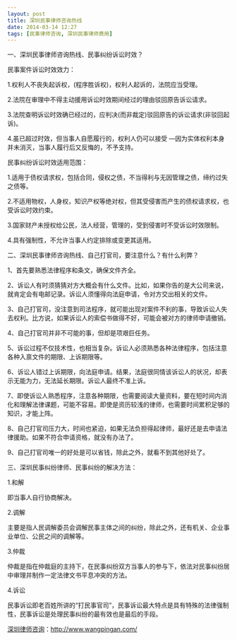 ```yaml
---
layout: post
title: 深圳民事律师咨询热线
date: 2014-03-14 12:27
tags: [民事律师咨询, 深圳民事律师费用]
---
```

一、深圳民事律师咨询热线、民事纠纷诉讼时效？

民事案件诉讼时效效力：

1.权利人不丧失起诉权，(程序胜诉权)，权利人起诉的，法院应当受理。

2.法院在审理中不得主动援用诉讼时效期间经过的理由驳回原告诉讼请求。

3.法院查明诉讼时效确已经过的，应判决(而非裁定)驳回原告的诉讼请求(非驳回起诉)。

4.虽已超过时效，但当事人自愿履行的，权利人仍可以接受 —因为实体权利本身并未消灭，当事人履行后又反悔的，不予支持。

民事纠纷诉讼时效适用范围：

1.适用于债权请求权，包括合同，侵权之债，不当得利与无因管理之债，缔约过失之债等。

2.不适用物权，人身权，知识产权等绝对权，但其受侵害而产生的债权请求权，也受诉讼时效约束。

3.国家财产未授权给公民，法人经营，管理的，受到侵害时不受诉讼时效限制。

4.具有强制性，不允许当事人约定排除或变更其适用。

二、深圳民事律师咨询热线、自己打官司，要注意什么？有什么利弊？

1、首先要熟悉法律程序和条文，确保文件齐全。

2、诉讼人有时须猜猜对方大概会有什么文件。比如，如果你告的是大公司来说，就肯定会有电邮记录。诉讼人须懂得向法庭申请，令对方交出相关的文件。

3、自己打官司，没注意到司法程序，就可能出现对案件不利的事，导致诉讼人失去权利。比方说，如果诉讼人的索偿书做得不好，可能会被对方的律师申请撤销。

4、自己打官司并非不可能的事，但却是项艰巨任务。

5、诉讼过程不仅技术性，也相当复杂。诉讼人必须熟悉各种法律程序，包括注意各种入禀文件的期限、上诉期限等。

6、诉讼人错过上诉期限，向法庭申请。结果，法庭很同情该诉讼人的状况，却表示无能为力，无法延长期限。诉讼人最终不准上诉。

7、即使诉讼人熟悉程序，注意各种期限，也需要阅读大量资料，要在短时间内消化和理解法律课题，可能不容易。即使是资历较浅的律师，也需要时间累积足够的知识，才能上阵。

8、自己打官司压力大，时间也紧迫，如果无法负担得起律师，最好还是去申请法律援助。如果不符合申请资格，就没有办法了。

9、自己打官司唯一的好处是可以省钱，除此之外，就看不到其他好处了。

三、深圳民事纠纷律师、民事纠纷的解决方法：

1.和解

即当事人自行协商解决。

2.调解

主要是指人民调解委员会调解民事主体之间的纠纷，除此之外，还有机关、企业事业单位、公民之间的调解等。

3.仲裁

仲裁是指在仲裁庭的主持下，在民事纠纷双方当事人的参与下，依法对民事纠纷居中审理并制作一定法律文书平息冲突的方法。

4.诉讼

民事诉讼即老百姓所讲的“打民事官司”，民事诉讼最大特点是具有特殊的法律强制性，民事诉讼是处理民事纠纷的最有效也是最后的手段。

<a href="http://www.wangpingan.com/">深圳律师咨询</a>：<a href="http://www.wangpingan.com/">http://www.wangpingan.com/</a>

